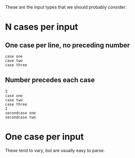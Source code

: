 These are the input types that we should probably consider:

# N cases per input

## One case per line, no preceding number

```
case one
case two
case three
```

## Number precedes each case

```
3
case one
case two
case three
2
secondcase one
secondcase two
```

# One case per input

These tend to vary, but are usually easy to parse.
